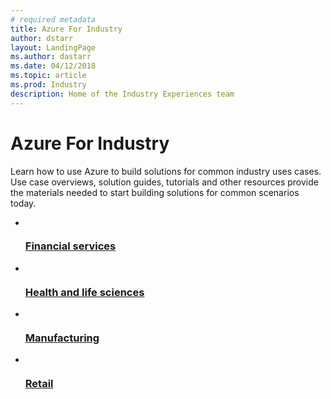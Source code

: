 ```yaml
---
# required metadata
title: Azure For Industry 
author: dstarr
layout: LandingPage
ms.author: dastarr
ms.date: 04/12/2018
ms.topic: article
ms.prod: Industry
description: Home of the Industry Experiences team
---
```

# Azure For Industry

Learn how to use Azure to build solutions for common industry uses cases. Use case overviews, solution guides, tutorials and other resources provide the materials needed to start building solutions for common scenarios today.

<ul class="cardsFTitle panelContent">
    <li>
        <a href="/azure/industry/financial">
        <div class="cardSize">
            <div class="cardPadding" style="padding-bottom: 0;">
                <div class="card">
                    <div class="cardImageOuter">
                        <div class="cardImage">
                            <img alt="" src="https://azure.microsoft.com/en-us/patterns/styles/glyphs-icons/financial.svg">
                        </div>
                    </div>
                    <div class="cardText">
                        <h3>Financial services</h3>
                    </div>
                </div>
            </div>
        </div>
        </a>
    </li>
    <li>
        <a href="/azure/industry/health">
        <div class="cardSize">
            <div class="cardPadding" style="padding-bottom: 0;">
                <div class="card">
                    <div class="cardImageOuter">
                        <div class="cardImage">
                            <img alt="" src="https://azure.microsoft.com/en-us/patterns/styles/glyphs-icons/healthcare.svg">
                        </div>
                    </div>
                    <div class="cardText">
                        <h3>Health and life sciences</h3>
                    </div>
                </div>
            </div>
        </div>
        </a>
    </li>
</ul>

<ul class="cardsFTitle panelContent">
    <li>
        <a href="/azure/industry/manufacturing">
        <div class="cardSize">
            <div class="cardPadding" style="padding-bottom: 0;">
                <div class="card">
                    <div class="cardImageOuter">
                        <div class="cardImage">
                            <img alt="" src="https://azure.microsoft.com/en-us/patterns/styles/glyphs-icons/discrete-manufacturing.svg">
                        </div>
                    </div>
                    <div class="cardText">
                        <h3>Manufacturing</h3>
                    </div>
                </div>
            </div>
        </div>
        </a>
    </li>
    <li>
        <a href="/azure/industry/retail">
        <div class="cardSize">
            <div class="cardPadding" style="padding-bottom: 0;">
                <div class="card">
                    <div class="cardImageOuter">
                        <div class="cardImage">
                            <img alt="" src="https://azure.microsoft.com/en-us/patterns/styles/glyphs-icons/retailers.svg">
                        </div>
                    </div>
                    <div class="cardText">
                        <h3>Retail</h3>
                    </div>
                </div>
            </div>
        </div>
        </a>
    </li>
</ul>
